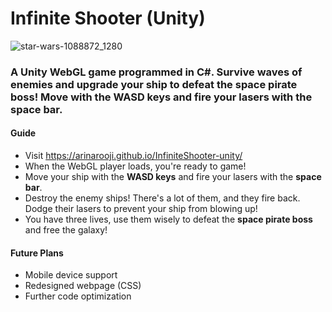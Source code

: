 # Infinite Shooter (Unity)
![star-wars-1088872_1280](https://user-images.githubusercontent.com/30301389/36233455-2bae7d9e-11b4-11e8-991c-6eaef2f8ef76.jpg)
### A Unity WebGL game programmed in C#. Survive waves of enemies and upgrade your ship to defeat the space pirate boss! Move with the WASD keys and fire your lasers with the space bar.

#### Guide
- Visit https://arinarooji.github.io/InfiniteShooter-unity/
- When the WebGL player loads, you're ready to game!
- Move your ship with the **WASD keys** and fire your lasers with the **space bar**.
- Destroy the enemy ships! There's a lot of them, and they fire back. Dodge their lasers to prevent your ship from blowing up!
- You have three lives, use them wisely to defeat the **space pirate boss** and free the galaxy!

#### Future Plans
- Mobile device support
- Redesigned webpage (CSS)
- Further code optimization

